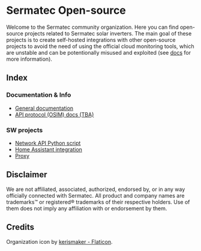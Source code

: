 # Sermatec Open-source
Welcome to the Sermatec community organization. Here you can find open-source projects related to Sermatec solar inverters. The main goal of these projects is to create self-hosted integrations with other open-source projects to avoid the need of using the official cloud monitoring tools, which are unstable and can be potentionally misused and exploited (see [docs](https://github.com/sermatec-opensource/docs) for more information).

## Index
### Documentation & Info
- [General documentation](https://github.com/sermatec-opensource/docs)
- [API protocol (OSIM) docs (TBA)](https://github.com/sermatec-opensource/osim-docs)
### SW projects
- [Network API Python script](https://github.com/sermatec-opensource/sermatec-inverter)
- [Home Assistant integration](https://github.com/sermatec-opensource/homeassistant-sermatec-inverter)
- [Proxy](https://github.com/sermatec-opensource/Sermatec-Inverter-Proxy)

## Disclaimer
We are not affiliated, associated, authorized, endorsed by, or in any way officially connected with Sermatec. All product and company names are trademarks™ or registered® trademarks of their respective holders. Use of them does not imply any affiliation with or endorsement by them.

## Credits
Organization icon by [kerismaker - Flaticon](https://www.flaticon.com/free-icons/solar-panel).

